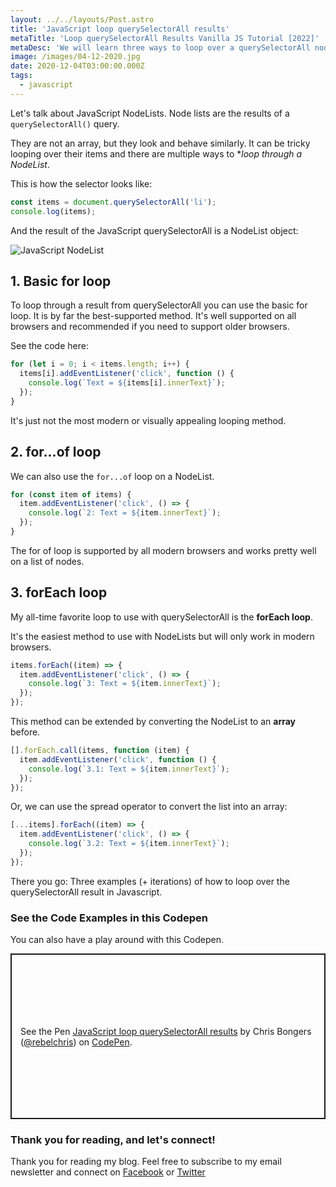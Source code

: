 ```yaml
---
layout: ../../layouts/Post.astro
title: 'JavaScript loop querySelectorAll results'
metaTitle: 'Loop querySelectorAll Results Vanilla JS Tutorial [2022]'
metaDesc: 'We will learn three ways to loop over a querySelectorAll nodeList in Vanilla JavaScript. See the code examples in the Codepen.'
image: /images/04-12-2020.jpg
date: 2020-12-04T03:00:00.000Z
tags:
  - javascript
---
```


Let's talk about JavaScript NodeLists. Node lists are the results of a `querySelectorAll()` query.

They are not an array, but they look and behave similarly.
It can be tricky looping over their items and there are multiple ways to \*_loop through a NodeList_.

This is how the selector looks like:

```js
const items = document.querySelectorAll('li');
console.log(items);
```

And the result of the JavaScript querySelectorAll is a NodeList object:

![JavaScript NodeList](https://cdn.hashnode.com/res/hashnode/image/upload/v1606630706569/25bsXupBM.png)

## 1. Basic for loop

To loop through a result from querySelectorAll you can use the basic for loop. It is by far the best-supported method. It's well supported on all browsers and recommended if you need to support older browsers.

See the code here:

```js
for (let i = 0; i < items.length; i++) {
  items[i].addEventListener('click', function () {
    console.log(`Text = ${items[i].innerText}`);
  });
}
```

It's just not the most modern or visually appealing looping method.

## 2. for...of loop

We can also use the `for...of` loop on a NodeList.

```js
for (const item of items) {
  item.addEventListener('click', () => {
    console.log(`2: Text = ${item.innerText}`);
  });
}
```

The for of loop is supported by all modern browsers and works pretty well on a list of nodes.

## 3. forEach loop

My all-time favorite loop to use with querySelectorAll is the **forEach loop**.

It's the easiest method to use with NodeLists but will only work in modern browsers.

```js
items.forEach((item) => {
  item.addEventListener('click', () => {
    console.log(`3: Text = ${item.innerText}`);
  });
});
```

This method can be extended by converting the NodeList to an **array** before.

```js
[].forEach.call(items, function (item) {
  item.addEventListener('click', function () {
    console.log(`3.1: Text = ${item.innerText}`);
  });
});
```

Or, we can use the spread operator to convert the list into an array:

```js
[...items].forEach((item) => {
  item.addEventListener('click', () => {
    console.log(`3.2: Text = ${item.innerText}`);
  });
});
```

There you go: Three examples (+ iterations) of how to loop over the querySelectorAll result in Javascript.

### See the Code Examples in this Codepen

You can also have a play around with this Codepen.

<p class="codepen" data-height="265" data-theme-id="dark" data-default-tab="js,result" data-user="rebelchris" data-slug-hash="qBaEVyQ" style="height: 265px; box-sizing: border-box; display: flex; align-items: center; justify-content: center; border: 2px solid; margin: 1em 0; padding: 1em;" data-pen-title="JavaScript loop querySelectorAll results">
  <span>See the Pen <a href="https://codepen.io/rebelchris/pen/qBaEVyQ">
  JavaScript loop querySelectorAll results</a> by Chris Bongers (<a href="https://codepen.io/rebelchris">@rebelchris</a>)
  on <a href="https://codepen.io">CodePen</a>.</span>
</p>
<script async src="https://static.codepen.io/assets/embed/ei.js"></script>

### Thank you for reading, and let's connect!

Thank you for reading my blog. Feel free to subscribe to my email newsletter and connect on [Facebook](https://www.facebook.com/DailyDevTipsBlog) or [Twitter](https://twitter.com/DailyDevTips1)

